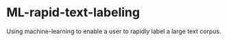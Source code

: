 # ML-rapid-text-labeling
Using machine-learning to enable a user to rapidly label a large text corpus.
